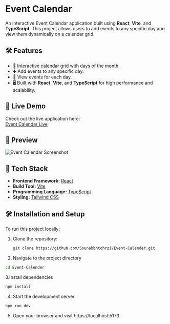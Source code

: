 # Event Calendar

An interactive Event Calendar application built using **React**, **Vite**, and **TypeScript**. This project allows users to add events to any specific day and view them dynamically on a calendar grid.

## 🛠 Features

- 📅 Interactive calendar grid with days of the month.
- ➕ Add events to any specific day.
- 📝 View events for each day.
- 🖥 Built with **React**, **Vite**, and **TypeScript** for high performance and scalability.

## 🚀 Live Demo

Check out the live application here:  
[Event Calendar Live](https://event-calender-five.vercel.app)


## 📸 Preview

![Event Calendar Screenshot](/demo.png)  


## 🧰 Tech Stack

- **Frontend Framework:** [React](https://reactjs.org/)  
- **Build Tool:** [Vite](https://vitejs.dev/)  
- **Programming Language:** [TypeScript](https://www.typescriptlang.org/)  
- **Styling:** [Tailwind CSS](https://tailwindcss.com/)

## 🛠 Installation and Setup

To run this project locally:

1. Clone the repository:
   ```bash
   git clone https://github.com/Sounabbhtchrzi/Event-Calender.git
   ```

2. Navigate to the project directory
  ```bash
  cd Event-Calender
  ```

3.Install dependencies
  ```bash
  npm install
  ```
4. Start the development server
 ```bash
 npm run dev
  ```

5. Open your browser and visit https://localhost:5173
